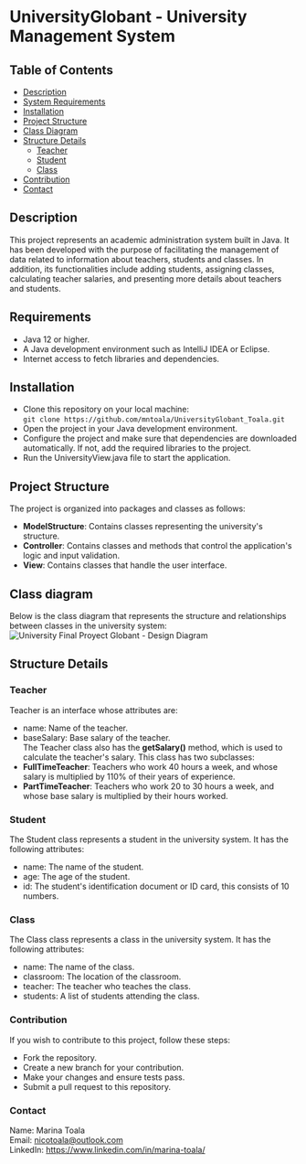 # UniversityGlobant - University Management System

## Table of Contents
- [Description](#description)
- [System Requirements](#system-requirements)
- [Installation](#installation)
- [Project Structure](#project-structure)
- [Class Diagram](#class-diagram)
- [Structure Details](#structure-details)
  - [Teacher](#teacher)
  - [Student](#student)
  - [Class](#class)
- [Contribution](#contribution)
- [Contact](#contact)

## Description
This project represents an academic administration system built in Java. It has been developed with the purpose of facilitating the management of data related to information about teachers, students and classes. In addition, its functionalities include adding students, assigning classes, calculating teacher salaries, and presenting more details about teachers and students.

## Requirements
- Java 12 or higher.
- A Java development environment such as IntelliJ IDEA or Eclipse.
- Internet access to fetch libraries and dependencies.

## Installation
- Clone this repository on your local machine: <br>
`git clone https://github.com/mntoala/UniversityGlobant_Toala.git`
- Open the project in your Java development environment.
- Configure the project and make sure that dependencies are downloaded automatically. If not, add the required libraries to the project.
- Run the UniversityView.java file to start the application.

## Project Structure
The project is organized into packages and classes as follows:
- **ModelStructure**: Contains classes representing the university's structure.
- **Controller**: Contains classes and methods that control the application's logic and input validation.
- **View**: Contains classes that handle the user interface.
## Class diagram
Below is the class diagram that represents the structure and relationships between classes in the university system:<br>
![University Final Proyect Globant - Design Diagram](https://github.com/mntoala/UniversityGlobant_Toala/assets/66579043/d25b7ae4-40dd-47b6-8f3d-9934b7d38a82)

## Structure Details
### Teacher
Teacher is an interface whose attributes are:
- name: Name of the teacher.
- baseSalary: Base salary of the teacher.<br>
The Teacher class also has the **getSalary()** method, which is used to calculate the teacher's salary. This class has two subclasses:
- **FullTimeTeacher**: Teachers who work 40 hours a week, and whose salary is multiplied by 110% of their years of experience.
- **PartTimeTeacher**: Teachers who work 20 to 30 hours a week, and whose base salary is multiplied by their hours worked.

### Student
The Student class represents a student in the university system. It has the following attributes:
- name: The name of the student.
- age: The age of the student.
- id: The student's identification document or ID card, this consists of 10 numbers.

### Class
The Class class represents a class in the university system. It has the following attributes:
- name: The name of the class.
- classroom: The location of the classroom.
- teacher: The teacher who teaches the class.
- students: A list of students attending the class.

### Contribution
If you wish to contribute to this project, follow these steps:
- Fork the repository.
- Create a new branch for your contribution.
- Make your changes and ensure tests pass.
- Submit a pull request to this repository.

### Contact
Name: Marina Toala<br>
Email: nicotoala@outlook.com<br>
LinkedIn: https://www.linkedin.com/in/marina-toala/

